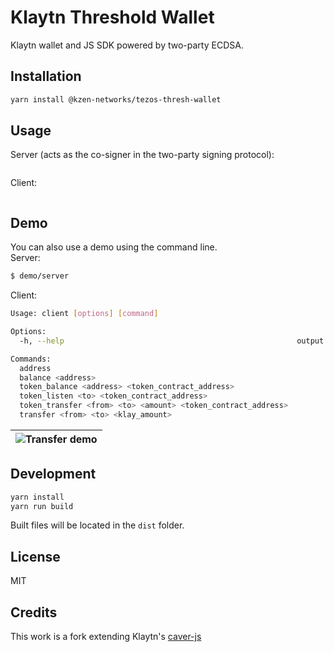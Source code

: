 # Klaytn Threshold Wallet

Klaytn wallet and JS SDK powered by two-party ECDSA.

## Installation
```sh
yarn install @kzen-networks/tezos-thresh-wallet
```

## Usage
Server (acts as the co-signer in the two-party signing protocol):
```js

```
Client:
```js

```

## Demo
You can also use a demo using the command line.<br>
Server:
```sh
$ demo/server
```
Client:
```sh
Usage: client [options] [command]

Options:
  -h, --help                                                    output usage information

Commands:
  address
  balance <address>
  token_balance <address> <token_contract_address>
  token_listen <to> <token_contract_address>
  token_transfer <from> <to> <amount> <token_contract_address>
  transfer <from> <to> <klay_amount>

```

|![Transfer demo](https://github.com/KZen-networks/klaytn-thresh-wallet/blob/feature/two-party-ecdsa/demo/Klaytn%20TSS-2.gif?raw=true "Klaytn Threshold Wallet Demo")|
|:--:|

## Development
```js
yarn install
yarn run build
```
Built files will be located in the `dist` folder.

## License
MIT

## Credits
This work is a fork extending Klaytn's [caver-js](https://github.com/klaytn/caver-js)
